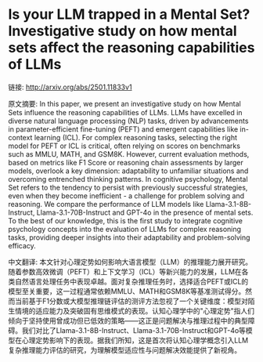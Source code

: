# Is your LLM trapped in a Mental Set? Investigative study on how mental sets affect the reasoning capabilities of LLMs

链接: http://arxiv.org/abs/2501.11833v1

原文摘要:
In this paper, we present an investigative study on how Mental Sets influence
the reasoning capabilities of LLMs. LLMs have excelled in diverse natural
language processing (NLP) tasks, driven by advancements in parameter-efficient
fine-tuning (PEFT) and emergent capabilities like in-context learning (ICL).
For complex reasoning tasks, selecting the right model for PEFT or ICL is
critical, often relying on scores on benchmarks such as MMLU, MATH, and GSM8K.
However, current evaluation methods, based on metrics like F1 Score or
reasoning chain assessments by larger models, overlook a key dimension:
adaptability to unfamiliar situations and overcoming entrenched thinking
patterns. In cognitive psychology, Mental Set refers to the tendency to persist
with previously successful strategies, even when they become inefficient - a
challenge for problem solving and reasoning. We compare the performance of LLM
models like Llama-3.1-8B-Instruct, Llama-3.1-70B-Instruct and GPT-4o in the
presence of mental sets. To the best of our knowledge, this is the first study
to integrate cognitive psychology concepts into the evaluation of LLMs for
complex reasoning tasks, providing deeper insights into their adaptability and
problem-solving efficacy.

中文翻译:
本文针对心理定势如何影响大语言模型（LLM）的推理能力展开研究。随着参数高效微调（PEFT）和上下文学习（ICL）等新兴能力的发展，LLM在各类自然语言处理任务中表现卓越。面对复杂推理任务时，选择适合PEFT或ICL的模型至关重要，这一过程通常依赖MMLU、MATH和GSM8K等基准测试得分。然而当前基于F1分数或大模型推理链评估的测评方法忽视了一个关键维度：模型对陌生情境的适应能力及突破固有思维模式的表现。认知心理学中的"心理定势"指人们倾向于坚持使用曾成功但已低效的策略——这正是问题解决与推理过程中的典型障碍。我们对比了Llama-3.1-8B-Instruct、Llama-3.1-70B-Instruct和GPT-4o等模型在心理定势影响下的表现。据我们所知，这是首次将认知心理学概念引入LLM复杂推理能力评估的研究，为理解模型适应性与问题解决效能提供了新视角。
